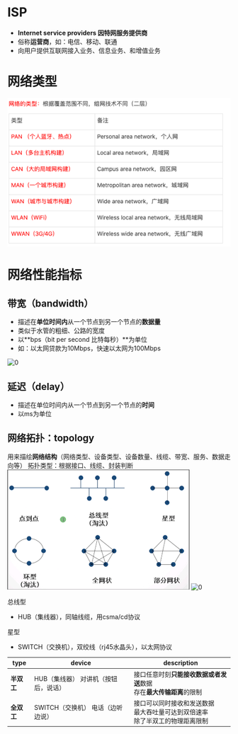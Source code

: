 # ISP
- **Internet service providers 因特网服务提供商**
- 俗称**运营商**，如：电信、移动、联通
- 向用户提供互联网接入业务、信息业务、和增值业务

# 网络类型
![](../photo/Pasted%20image%2020220927172211.png)


# 网络性能指标

## 带宽（bandwidth）
-   描述在**单位时间内**从一个节点到另一个节点的**数据量**
-   类似于水管的粗细、公路的宽度
-   以**bps（bit per second 比特每秒）**为单位
-   如：以太网贷款为10Mbps，快速以太网为100Mbps

![0](https://note.youdao.com/yws/res/24262/CF512F84E91647FD982223D13BDBDDB5)
## 延迟（delay）
-   描述在单位时间内从一个节点到另一个节点的**时间**
-   以ms为单位

## 网络拓扑：topology 
用来描绘**网络结构**（网络类型、设备类型、设备数量、线缆、带宽、服务、数据走向等）
拓扑类型：根据接口、线缆、封装判断
**![](../photo/Pasted%20image%2020220927172843.png)**
![0](https://note.youdao.com/yws/res/24308/306ACC4A595042B4AF88839FB6CE98E4)

总线型
- HUB（集线器），同轴线缆，用csma/cd协议

星型
- SWITCH（交换机），双绞线（rj45水晶头），以太网协议


| type       | device | description                          |
| ---------- | ------ | ------------------------------------ |
| **半双工** |   HUB（集线器） 对讲机（按钮后，说话）    | 接口任意时刻**只能接收数据或者发送**数据<br/>存在**最大传输距离**的限制|
| **全双工** |   SWITCH（交换机）  电话（边听边说）   |          接口可以同时接收和发送数据<br/>最大吞吐量可达到双倍速率<br/>除了半双工的物理距离限制|                            |